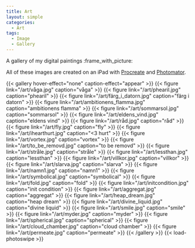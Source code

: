 ```yaml
---
title: Art
layout: simple
categories:
  - Art
tags:
  - Image
  - Gallery
---
```


A gallery of my digital paintings :frame_with_picture:

All of these images are created on an iPad with [Procreate](https://procreate.com/)
and [Photomator](https://www.pixelmator.com/photomator/).

{{< gallery hover-effect="none" caption-effect="appear" >}}
    {{< figure link="/art/våga.jpg" caption="våga" >}}
    {{< figure link="/art/phearil.jpg" caption="phearil" >}}
    {{< figure link="/art/färg_i_datorn.jpg" caption="färg i datorn" >}}
    {{< figure link="/art/ambitionens_flamma.jpg" caption="ambitionens flamma" >}}
    {{< figure link="/art/sommarsol.jpg" caption="sommarsol" >}}
    {{< figure link="/art/eldens_vind.jpg" caption="eldens vind" >}}
    {{< figure link="/art/råd.jpg" caption="råd" >}}
    {{< figure link="/art/fly.jpg" caption="fly" >}}
    {{< figure link="/art/ihearthurt.jpg" caption="<3 hurt" >}}
    {{< figure link="/art/vortex.jpg" caption="vortex" >}}
    {{< figure link="/art/to_be_removd.jpg" caption="to be removd" >}}
    {{< figure link="/art/stråle.jpg" caption="stråle" >}}
    {{< figure link="/art/lessthan.jpg" caption="lessthan" >}}
    {{< figure link="/art/villkor.jpg" caption="villkor" >}}
    {{< figure link="/art/slarva.jpg" caption="slarva" >}}
    {{< figure link="/art/namn1.jpg" caption="namn1" >}}
    {{< figure link="/art/symbolical.jpg" caption="symbolical" >}}
    {{< figure link="/art/fold.jpg" caption="fold" >}}
    {{< figure link="/art/initcondition.jpg" caption="init condition" >}}
    {{< figure link="/art/aggregat.jpg" caption="aggregat" >}}
    {{< figure link="/art/heap_dream.jpg" caption="heap dream" >}}
    {{< figure link="/art/divine_liquid.jpg" caption="divine liquid" >}}
    {{< figure link="/art/smile.jpg" caption="smile" >}}
    {{< figure link="/art/myder.jpg" caption="myder" >}}
    {{< figure link="/art/spherical.jpg" caption="spherical" >}}
    {{< figure link="/art/cloud_chamber.jpg" caption="cloud chamber" >}}
    {{< figure link="/art/permeate.jpg" caption="permeate" >}}
{{< /gallery >}}
{{< load-photoswipe >}}
